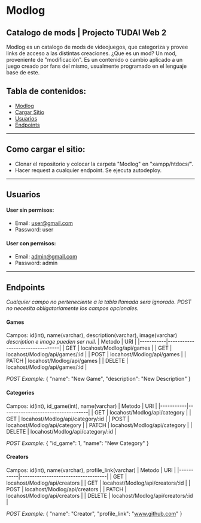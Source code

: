 # Modlog
## Catalogo de mods | Projecto TUDAI Web 2

Modlog es un catalogo de mods de videojuegos, que categoriza y provee links de acceso a las distintas creaciones.
¿Que es un mod? Un mod, proveniente de "modificación". Es un contenido o cambio aplicado a un juego creado por fans del mismo, usualmente programado en el lenguaje base de este.


## Tabla de contenidos:
- [Modlog](#modlog)
- [Cargar Sitio](#como-cargar-el-sitio)
- [Usuarios](#usuarios)
- [Endpoints](#endpoints)





---

## Como cargar el sitio:
- Clonar el repositorio y colocar la carpeta "Modlog" en "xampp/htdocs/". 
- Hacer request a cualquier endpoint. Se ejecuta autodeploy. 

---

## Usuarios
#### User sin permisos:
- Email: user@gmail.com
- Password: user

#### User con permisos:
- Email: admin@gmail.com
- Password: admin

---

## Endpoints
*Cualquier campo no perteneciente a la tabla llamada sera ignorado. POST no necesita obligatoriamente los campos opcionales.*

#### Games
Campos: id(int), name(varchar), description(varchar), image(varchar)
*description e image pueden ser null.*
| Metodo    | URI                             |
|-----------|---------------------------------|
| GET       | locahost/Modlog/api/games       |
| GET       | locahost/Modlog/api/games/:id   |
| POST      | locahost/Modlog/api/games       | 
| PATCH     | locahost/Modlog/api/games       | 
| DELETE    | locahost/Modlog/api/games/:id   | 

*POST Example:*
{
  "name": "New Game",
  "description": "New Description"
}


#### Categories
Campos: id(int), id_game(int), name(varchar)
| Metodo    | URI                                |
|-----------|------------------------------------|
| GET       | locahost/Modlog/api/category       |
| GET       | locahost/Modlog/api/category/:id   |
| POST      | locahost/Modlog/api/category       | 
| PATCH     | locahost/Modlog/api/category       | 
| DELETE    | locahost/Modlog/api/category/:id   | 


*POST Example:*
{
  "id_game": 1,
  "name": "New Category"
}


#### Creators
Campos: id(int), name(varchar), profile_link(varchar)
| Metodo    | URI                                |
|-----------|------------------------------------|
| GET       | locahost/Modlog/api/creators       |
| GET       | locahost/Modlog/api/creators/:id   |
| POST      | locahost/Modlog/api/creators       | 
| PATCH     | locahost/Modlog/api/creators       | 
| DELETE    | locahost/Modlog/api/creators/:id   | 

*POST Example:*
{
  "name": "Creator",
  "profile_link": "www.github.com"
}